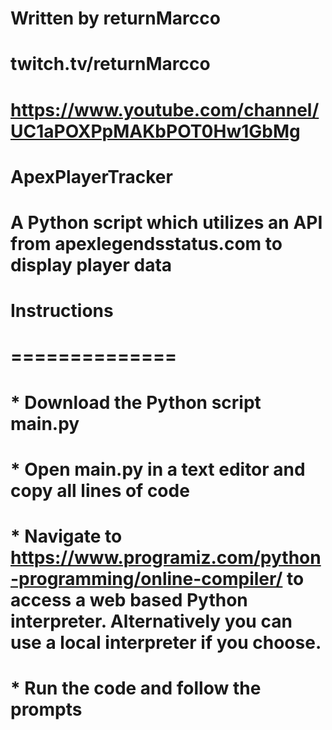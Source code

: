 # Written by returnMarcco
# twitch.tv/returnMarcco
# https://www.youtube.com/channel/UC1aPOXPpMAKbPOT0Hw1GbMg

# ApexPlayerTracker
# A Python script which utilizes an API from apexlegendsstatus.com to display player data

# Instructions
# ==============

# * Download the Python script main.py
# * Open main.py in a text editor and copy all lines of code
# * Navigate to https://www.programiz.com/python-programming/online-compiler/ to access a web based Python interpreter. Alternatively you can use a local interpreter if  you choose.
# * Run the code and follow the prompts
